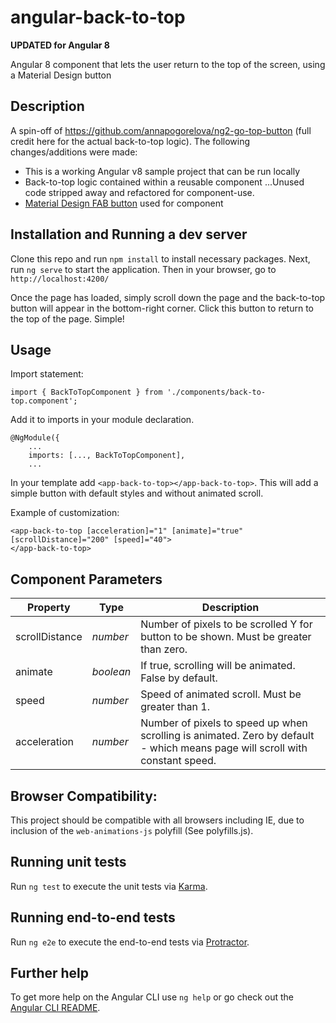 # angular-back-to-top
**UPDATED for Angular 8**

Angular 8 component that lets the user return to the top of the screen, using a Material Design button

## Description
A spin-off of https://github.com/annapogorelova/ng2-go-top-button (full credit here for the actual back-to-top logic).
The following changes/additions were made:
* This is a working Angular v8 sample project that can be run locally
* Back-to-top logic contained within a reusable component
...Unused code stripped away and refactored for component-use.
* [Material Design FAB button] used for component

[Material Design FAB button]: https://material.io/design/components/buttons-floating-action-button.html

## Installation and Running a dev server
Clone this repo and run `npm install` to install necessary packages.
Next, run `ng serve` to start the application.
Then in your browser, go to `http://localhost:4200/`

Once the page has loaded, simply scroll down the page and the back-to-top button will appear in the bottom-right corner. Click this button to return to the top of the page. Simple!

## Usage
Import statement:
```
import { BackToTopComponent } from './components/back-to-top.component';
```

Add it to imports in your module declaration.
```
@NgModule({
    ...
    imports: [..., BackToTopComponent],
    ...
```

In your template add `<app-back-to-top></app-back-to-top>`. This will add a simple button with default styles and without animated scroll.

Example of customization:
```
<app-back-to-top [acceleration]="1" [animate]="true" [scrollDistance]="200" [speed]="40">
</app-back-to-top>
```

## Component Parameters
| Property | Type | Description |
| ------ | ------ | ------ |
| scrollDistance | *number* | Number of pixels to be scrolled Y for button to be shown. Must be greater than zero. |
| animate | *boolean* | If true, scrolling will be animated. False by default. |
| speed | *number* | Speed of animated scroll. Must be greater than 1. |
| acceleration  | *number* | Number of pixels to speed up when scrolling is animated. Zero by default - which means page will scroll with constant speed. |

## Browser Compatibility:
This project should be compatible with all browsers including IE, due to inclusion of the `web-animations-js` polyfill (See polyfills.js).

## Running unit tests

Run `ng test` to execute the unit tests via [Karma](https://karma-runner.github.io).

## Running end-to-end tests

Run `ng e2e` to execute the end-to-end tests via [Protractor](http://www.protractortest.org/).

## Further help

To get more help on the Angular CLI use `ng help` or go check out the [Angular CLI README](https://github.com/angular/angular-cli/blob/master/README.md).
